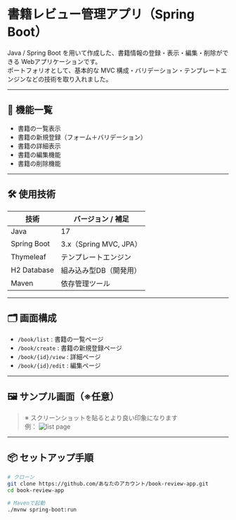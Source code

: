# 書籍レビュー管理アプリ（Spring Boot）

Java / Spring Boot を用いて作成した、書籍情報の登録・表示・編集・削除ができる Webアプリケーションです。  
ポートフォリオとして、基本的な MVC 構成・バリデーション・テンプレートエンジンなどの技術を取り入れました。

---

## 📌 機能一覧

- 書籍の一覧表示
- 書籍の新規登録（フォーム＋バリデーション）
- 書籍の詳細表示
- 書籍の編集機能
- 書籍の削除機能

---

## 🛠 使用技術

| 技術         | バージョン / 補足             |
|--------------|-------------------------------|
| Java         | 17                            |
| Spring Boot  | 3.x（Spring MVC, JPA）        |
| Thymeleaf    | テンプレートエンジン          |
| H2 Database  | 組み込み型DB（開発用）        |
| Maven        | 依存管理ツール                |

---

## 🗂 画面構成

- `/book/list` : 書籍の一覧ページ
- `/book/create` : 書籍の新規登録ページ
- `/book/{id}/view` : 詳細ページ
- `/book/{id}/edit` : 編集ページ

---

## 🖼️ サンプル画面（※任意）

> ※ スクリーンショットを貼るとより良い印象になります  
> 例：
> ![list page](./screenshots/book-list.png)

---

## 📦 セットアップ手順

```bash
# クローン
git clone https://github.com/あなたのアカウント/book-review-app.git
cd book-review-app

# Mavenで起動
./mvnw spring-boot:run
